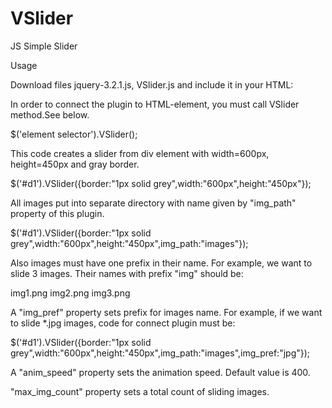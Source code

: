 # VSlider
JS Simple Slider

<p>Usage</p>
Download files  jquery-3.2.1.js, VSlider.js and include it in your HTML:

<script src="./js/jquery-3.2.1.js"></script>
<script src="./js/VSlider.js"></script>

In order to connect the plugin to HTML-element, you must call VSlider method.See below.

$('element selector').VSlider();

This code creates a slider from div element with width=600px, height=450px and gray border.

$('#d1').VSlider({border:"1px solid grey",width:"600px",height:"450px"});

All images put into separate directory with name given by "img_path" property of this plugin.

$('#d1').VSlider({border:"1px solid grey",width:"600px",height:"450px",img_path:"images"});

Also images must have one prefix in their name. For example, we want to slide 3 images. Their names with prefix "img" should be:

img1.png
img2.png
img3.png

A "img_pref" property sets prefix for images name. For example, if we want to slide *.jpg images, code for connect plugin must be:

$('#d1').VSlider({border:"1px solid grey",width:"600px",height:"450px",img_path:"images",img_pref:"jpg"});

A "anim_speed" property sets the animation speed. Default value is 400.

"max_img_count" property sets a total count of sliding images.


